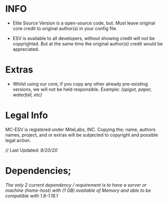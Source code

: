 # INFO

- Elite Source Version is a open-source code, but. Must leave original core credit to original author(s) in your config file.

- ESV is available to all developers, without showing credit will not be copyrighted. But at the same time the original author(s) credit would be appreciated.


# Extras

- Whilst using our core, if you copy any other already pre-existing versions, we will not be held responsible. *Example: (spigot, paper, waterfall, etc)*


# Legal Info

MC-ESV is registered under MiteLabs, INC. Copying the; name, authors names, project, and or extras will be subjected to copyright and possible legal action.


// Last Updated: *8/20/20*

# Dependencies;

*The only 2 current dependency / requirement is to have a server or machine (home-host) with (1 GB) available of Memory and able to be compatible with 1.8-1.16.1*


